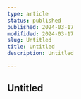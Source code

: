 ```yaml
---
type: article
status: published
published: 2024-03-17
modifided: 2024-03-17
slug: Untitled
title: Untitled
description: Untitled

---
```



## Untitled
